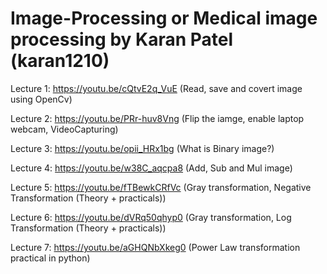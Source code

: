 # Image-Processing or Medical image processing by Karan Patel (karan1210)

Lecture 1: https://youtu.be/cQtvE2q_VuE (Read, save and covert image using OpenCv)

Lecture 2: https://youtu.be/PRr-huv8Vng  (Flip the iamge, enable laptop webcam, VideoCapturing)

Lecture 3: https://youtu.be/opii_HRx1bg (What is Binary image?)

Lecture 4: https://youtu.be/w38C_aqcpa8 (Add, Sub and Mul image)

Lecture 5: https://youtu.be/fTBewkCRfVc  (Gray transformation, Negative Transformation (Theory + practicals))

Lecture 6: https://youtu.be/dVRq50qhyp0 (Gray transformation, Log Transformation (Theory + practicals))

Lecture 7: https://youtu.be/aGHQNbXkeg0 (Power Law transformation practical in python)
